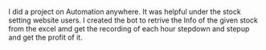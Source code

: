 I did a project on Automation anywhere. It was helpful under the stock setting website users.
I created the bot to retrive the Info of the given stock from the excel amd get the recording of each hour stepdown and stepup and get the profit of it.